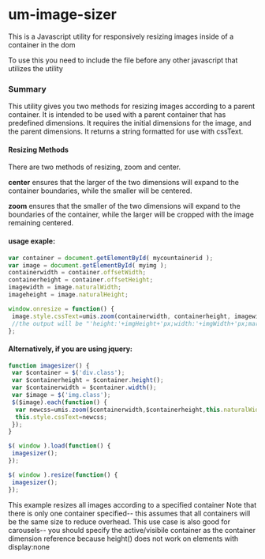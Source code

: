 # um-image-sizer
This is a Javascript utility for responsively resizing images inside of a container in the dom

To use this you need to include the file before any other javascript that utilizes the utility

 ### Summary
 This utility gives you two methods for resizing images according to a parent container.
 It is intended to be used with a parent container that has predefined dimensions.  It requires the initial dimensions for the image, and the parent dimensions.
 It returns a string formatted for use with cssText.  
 
 #### Resizing Methods
 There are two methods of resizing, zoom and center.  
 
 **center** ensures that the larger of the two dimensions will expand to the container boundaries, while the smaller will be centered.  
 
 **zoom** ensures that the smaller of the two dimensions will expand to the boundaries of the container, while the larger will be cropped with the image remaining centered.
 

 #### usage exaple:
 ```javascript
 var container = document.getElementById( mycountainerid );
 var image = document.getElementById( myimg );
 containerwidth = container.offsetWidth;
 containerheight = container.offsetHeight;
 imagewidth = image.naturalWidth;
 imageheight = image.naturalHeight;

 window.onresize = function() {
  image.style.cssText=umis.zoom(containerwidth, containerheight, imagewidth, imageheight);
  //the output will be "'height:'+imgHeight+'px;width:'+imgWidth+'px;margin-left:'+leftmargin+'px;margin-top:'+topmargin+'px;';
 };
 ```
 
 #### Alternatively, if you are using jquery:
```javascript
function imagesizer() {
 var $container = $('div.class');
 var $containerheight = $container.height();
 var $containerwidth = $container.width();
 var $image = $('img.class');
 $($image).each(function() {
  var newcss=umis.zoom($containerwidth,$containerheight,this.naturalWidth,this.naturalHeight);
  this.style.cssText=newcss;
 });
}

$( window ).load(function() {
 imagesizer();
});

$( window ).resize(function() {
 imagesizer();
});
```
 This example resizes all images according to a specified container
 Note that there is only one container specified-- this assumes that all containers will be the same size to reduce overhead.
 This use case is also good for carousels-- you should specify the active/visibile container as the container dimension reference because height() does not work on elements with display:none
